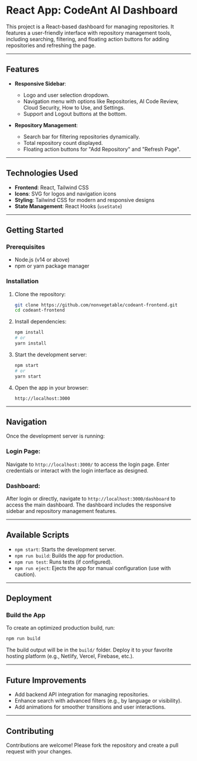# React App: CodeAnt AI Dashboard

This project is a React-based dashboard for managing repositories. It features a user-friendly interface with repository management tools, including searching, filtering, and floating action buttons for adding repositories and refreshing the page.

---

## Features

- **Responsive Sidebar**:
  - Logo and user selection dropdown.
  - Navigation menu with options like Repositories, AI Code Review, Cloud Security, How to Use, and Settings.
  - Support and Logout buttons at the bottom.

- **Repository Management**:
  - Search bar for filtering repositories dynamically.
  - Total repository count displayed.
  - Floating action buttons for "Add Repository" and "Refresh Page".

---

## Technologies Used

- **Frontend**: React, Tailwind CSS
- **Icons**: SVG for logos and navigation icons
- **Styling**: Tailwind CSS for modern and responsive designs
- **State Management**: React Hooks (`useState`)

---

## Getting Started

### Prerequisites
- Node.js (v14 or above)
- npm or yarn package manager

### Installation

1. Clone the repository:
   ```bash
   git clone https://github.com/nonvegetable/codeant-frontend.git
   cd codeant-frontend
   ```

2. Install dependencies:
   ```bash
   npm install
   # or
   yarn install
   ```

3. Start the development server:
   ```bash
   npm start
   # or
   yarn start
   ```

4. Open the app in your browser:
   ```
   http://localhost:3000
   ```

---

## Navigation

Once the development server is running:

### Login Page:

Navigate to `http://localhost:3000/` to access the login page.
Enter credentials or interact with the login interface as designed.

### Dashboard:

After login or directly, navigate to `http://localhost:3000/dashboard` to access the main dashboard.
The dashboard includes the responsive sidebar and repository management features.

---
## Available Scripts

- `npm start`: Starts the development server.
- `npm run build`: Builds the app for production.
- `npm run test`: Runs tests (if configured).
- `npm run eject`: Ejects the app for manual configuration (use with caution).

---

## Deployment

### Build the App
To create an optimized production build, run:
```bash
npm run build
```

The build output will be in the `build/` folder. Deploy it to your favorite hosting platform (e.g., Netlify, Vercel, Firebase, etc.).

---

## Future Improvements

- Add backend API integration for managing repositories.
- Enhance search with advanced filters (e.g., by language or visibility).
- Add animations for smoother transitions and user interactions.

---

## Contributing

Contributions are welcome! Please fork the repository and create a pull request with your changes.
